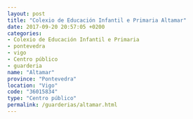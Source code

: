 ```yaml
---
layout: post
title: "Colexio de Educación Infantil e Primaria Altamar"
date: 2017-09-20 20:57:05 +0200
categories:
- Colexio de Educación Infantil e Primaria
- pontevedra
- vigo
- Centro público
- guarderia
name: "Altamar"
province: "Pontevedra"
location: "Vigo"
code: "36015834"
type: "Centro público"
permalink: /guarderias/altamar.html
---
```

